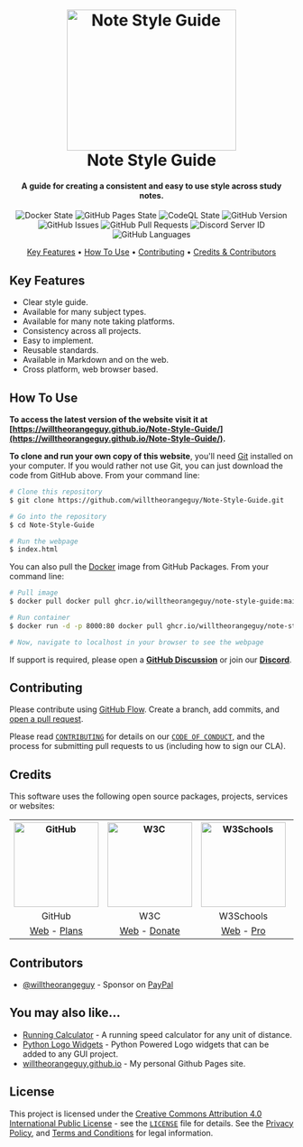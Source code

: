 <!-- Logo -->
<h1 align="center">
  <img src="https://raw.githubusercontent.com/willtheorangeguy/Note-Style-Guide/main/docs/images/logo.png" height="250px" width="300px" alt="Note Style Guide">
  <br>
  Note Style Guide
</h1>

<!-- Copy -->
<h4 align="center">A guide for creating a consistent and easy to use style across study notes.</h4>

<!-- Badges -->
<div align="center">
  <!-- Stability -->
  <img alt="Docker State" src="https://github.com/willtheorangeguy/Note-Style-Guide/actions/workflows/docker-publish.yml/badge.svg">
  <!-- Stability -->
  <img alt="GitHub Pages State" src="https://github.com/willtheorangeguy/Note-Style-Guide/actions/workflows/pages.yml/badge.svg">
  <!-- CodeQL -->
  <img alt="CodeQL State" src="https://github.com/willtheorangeguy/Note-Style-Guide/actions/workflows/codeql-analysis.yml/badge.svg">
  <!-- Version -->
  <img alt="GitHub Version" src="https://img.shields.io/github/v/release/willtheorangeguy/Note-Style-Guide?include_prereleases">
  <!-- Issues -->
  <img alt="GitHub Issues" src="https://img.shields.io/github/issues/willtheorangeguy/Note-Style-Guide">
  <!-- Pull Requests -->
  <img alt="GitHub Pull Requests" src="https://img.shields.io/github/issues-pr/willtheorangeguy/Note-Style-Guide">
  <!-- Discord -->
  <img alt="Discord Server ID" src="https://img.shields.io/discord/1019838802329604127">
  <!-- Language Count -->
  <img alt="GitHub Languages" src="https://img.shields.io/github/languages/count/willtheorangeguy/Note-Style-Guide">
</div>

<!-- Navigation -->
<p align="center">
  <a href="#key-features">Key Features</a> •
  <a href="#how-to-use">How To Use</a> •
  <a href="#contributing">Contributing</a> •
  <a href="#credits">Credits & Contributors</a>
</p>

## Key Features

* Clear style guide.
* Available for many subject types.
* Available for many note taking platforms.
* Consistency across all projects.
* Easy to implement.
* Reusable standards.
* Available in Markdown and on the web.
* Cross platform, web browser based.

## How To Use

**To access the latest version of the website visit it at [https://willtheorangeguy.github.io/Note-Style-Guide/](https://willtheorangeguy.github.io/Note-Style-Guide/).**

**To clone and run your own copy of this website**, you'll need [Git](https://git-scm.com/downloads) installed on your computer. If you would rather not use Git, you can just download the code from GitHub above. From your command line:

```bash
# Clone this repository
$ git clone https://github.com/willtheorangeguy/Note-Style-Guide.git

# Go into the repository
$ cd Note-Style-Guide

# Run the webpage
$ index.html
```

You can also pull the [Docker](https://www.docker.com/) image from GitHub Packages. From your command line:

```bash
# Pull image
$ docker pull docker pull ghcr.io/willtheorangeguy/note-style-guide:main

# Run container
$ docker run -d -p 8000:80 docker pull ghcr.io/willtheorangeguy/note-style-guide:main

# Now, navigate to localhost in your browser to see the webpage
```

If support is required, please open a **[GitHub Discussion](https://github.com/willtheorangeguy/Note-Style-Guide/discussions)** or join our **[Discord](https://discord.gg/AQa2gUyqMG)**.

## Contributing

Please contribute using [GitHub Flow](https://guides.github.com/introduction/flow). Create a branch, add commits, and [open a pull request](https://github.com/willtheorangeguy/Note-Style-Guide/compare).

Please read [`CONTRIBUTING`](CONTRIBUTING.md) for details on our [`CODE OF CONDUCT`](CODE_OF_CONDUCT.md), and the process for submitting pull requests to us (including how to sign our CLA).

## Credits

This software uses the following open source packages, projects, services or websites:

<!-- Credits Table -->
<table>
  <tr>
    <th align="center"><img src="https://applets.imgix.net/https%3A%2F%2Fassets.ifttt.com%2Fimages%2Fchannels%2F2107379463%2Ficons%2Fmonochrome_large.png?w=240&h=240&s=8a19bbc158996d098e2fb18310ba7f33" width="150" height="150" alt="GitHub"/></th>
    <th align="center"><img src="https://pbs.twimg.com/profile_images/1069553420854591489/stZUQMcC_400x400.jpg" width="150" height="150" alt="W3C"/></th>
    <th align="center"><img src="https://videos.w3schools.com/files/images/w3schools_logo_500_04AA6D.png" width="150" height="150" alt="W3Schools"/></th>
    <th align="center"><img src="https://assets.simpleanalytics.com/press/logo-ratio-1-1/square.svg" width="150" height="150" alt="Simple Analytics"/></th>
  </tr>
  <tr>
    <td align="center">GitHub</td>
    <td align="center">W3C</td>
    <td align="center">W3Schools</td>
    <td align="center">Simple Analytics</td>
  </tr>
  <tr>
    <td align="center"><a href="https://github.com/">Web</a> - <a href="https://github.com/pricing">Plans</a></td>
    <td align="center"><a href="https://www.w3.org">Web</a> - <a href="https://www.w3.org/support/">Donate</a></td>
    <td align="center"><a href="https://www.w3schools.com">Web</a> - <a href="https://www.w3schools.com/pro/index.php">Pro</a></td>
    <td align="center"><a href="https://simpleanalytics.com/?referral=willtheorangeguy">Web</a> - <a href="https://www.simpleanalytics.com/pricing">Plans</a></td>
</table>

## Contributors

* [@willtheorangeguy](https://github.com/willtheorangeguy) - Sponsor on [PayPal](https://paypal.me/wvdg44?country.x=CA&locale.x=en_US)

## You may also like...

* [Running Calculator](https://github.com/willtheorangeguy/Running-Calculator) - A running speed calculator for any unit of distance.
* [Python Logo Widgets](https://github.com/willtheorangeguy/Python-Logo-Widgets) - Python Powered Logo widgets that can be added to any GUI project.
* [willtheorangeguy.github.io](https://github.com/willtheorangeguy/willtheorangeguy.github.io) - My personal Github Pages site.

## License

This project is licensed under the [Creative Commons Attribution 4.0 International Public License](https://creativecommons.org/licenses/by/4.0/) - see the [`LICENSE`](LICENSE.md) file for details. See the [Privacy Policy](https://github.com/willtheorangeguy/Note-Style-Guide/blob/master/docs/legal/PRIVACY.md), and [Terms and Conditions](https://github.com/willtheorangeguy/Note-Style-Guide/blob/master/docs/legal/TERMS.md) for legal information.
